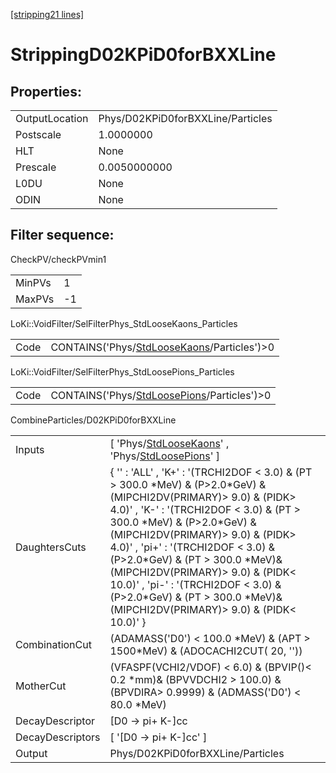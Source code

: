 [[stripping21 lines]](./stripping21-index)

# StrippingD02KPiD0forBXXLine

## Properties:

|                |                                   |
|----------------|-----------------------------------|
| OutputLocation | Phys/D02KPiD0forBXXLine/Particles |
| Postscale      | 1.0000000                         |
| HLT            | None                              |
| Prescale       | 0.0050000000                      |
| L0DU           | None                              |
| ODIN           | None                              |

## Filter sequence:

CheckPV/checkPVmin1

|        |     |
|--------|-----|
| MinPVs | 1   |
| MaxPVs | -1  |

LoKi::VoidFilter/SelFilterPhys_StdLooseKaons_Particles

|      |                                                                                            |
|------|--------------------------------------------------------------------------------------------|
| Code | CONTAINS('Phys/[StdLooseKaons](./stripping21-commonparticles-stdloosekaons)/Particles')\>0 |

LoKi::VoidFilter/SelFilterPhys_StdLoosePions_Particles

|      |                                                                                            |
|------|--------------------------------------------------------------------------------------------|
| Code | CONTAINS('Phys/[StdLoosePions](./stripping21-commonparticles-stdloosepions)/Particles')\>0 |

CombineParticles/D02KPiD0forBXXLine

|                  |                                                                                                                                                                                                                                                                                                                                                                                                                                                                                  |
|------------------|----------------------------------------------------------------------------------------------------------------------------------------------------------------------------------------------------------------------------------------------------------------------------------------------------------------------------------------------------------------------------------------------------------------------------------------------------------------------------------|
| Inputs           | [ 'Phys/[StdLooseKaons](./stripping21-commonparticles-stdloosekaons)' , 'Phys/[StdLoosePions](./stripping21-commonparticles-stdloosepions)' ]                                                                                                                                                                                                                                                                                                                                  |
| DaughtersCuts    | { '' : 'ALL' , 'K+' : '(TRCHI2DOF \< 3.0) & (PT \> 300.0 \*MeV) & (P\>2.0\*GeV) & (MIPCHI2DV(PRIMARY)\> 9.0) & (PIDK\> 4.0)' , 'K-' : '(TRCHI2DOF \< 3.0) & (PT \> 300.0 \*MeV) & (P\>2.0\*GeV) & (MIPCHI2DV(PRIMARY)\> 9.0) & (PIDK\> 4.0)' , 'pi+' : '(TRCHI2DOF \< 3.0) & (P\>2.0\*GeV) & (PT \> 300.0 \*MeV)& (MIPCHI2DV(PRIMARY)\> 9.0) & (PIDK\< 10.0)' , 'pi-' : '(TRCHI2DOF \< 3.0) & (P\>2.0\*GeV) & (PT \> 300.0 \*MeV)& (MIPCHI2DV(PRIMARY)\> 9.0) & (PIDK\< 10.0)' } |
| CombinationCut   | (ADAMASS('D0') \< 100.0 \*MeV) & (APT \> 1500\*MeV) & (ADOCACHI2CUT( 20, ''))                                                                                                                                                                                                                                                                                                                                                                                                    |
| MotherCut        | (VFASPF(VCHI2/VDOF) \< 6.0) & (BPVIP()\< 0.2 \*mm)& (BPVVDCHI2 \> 100.0) & (BPVDIRA\> 0.9999) & (ADMASS('D0') \< 80.0 \*MeV)                                                                                                                                                                                                                                                                                                                                                     |
| DecayDescriptor  | [D0 -\> pi+ K-]cc                                                                                                                                                                                                                                                                                                                                                                                                                                                              |
| DecayDescriptors | [ '[D0 -\> pi+ K-]cc' ]                                                                                                                                                                                                                                                                                                                                                                                                                                                      |
| Output           | Phys/D02KPiD0forBXXLine/Particles                                                                                                                                                                                                                                                                                                                                                                                                                                                |

